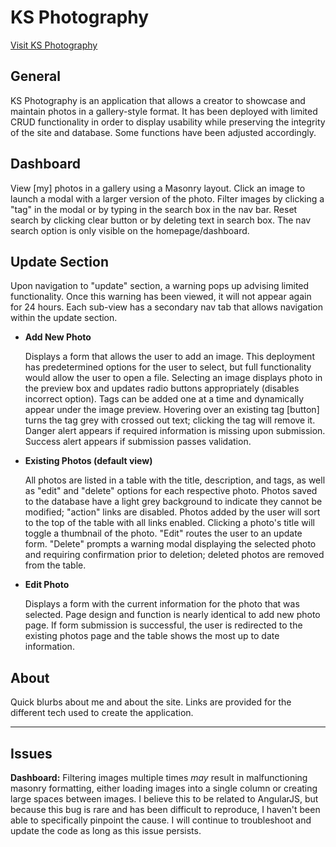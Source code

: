 # KS Photography
[Visit KS Photography](http://www.kyleseem.com/#!/photography/home "www.kyleseem.com/#!/photography/")

General
------
KS Photography is an application that allows a creator to showcase and maintain photos in a gallery-style format.
It has been deployed with limited CRUD functionality in order to display usability while preserving the integrity of the site and database. Some functions have been adjusted accordingly.


Dashboard
------

View [my] photos in a gallery using a Masonry layout.
Click an image to launch a modal with a larger version of the photo.
Filter images by clicking a "tag" in the modal or by typing in the search box in the nav bar.
Reset search by clicking clear button or by deleting text in search box.
The nav search option is only visible on the homepage/dashboard.


Update Section
------
Upon navigation to "update" section, a warning pops up advising limited functionality. Once this warning has been viewed, it will not appear again for 24 hours. Each sub-view has a secondary nav tab that allows navigation within the update section.

* **Add New Photo**

    Displays a form that allows the user to add an image.
    This deployment has predetermined options for the user to select, but full functionality would allow the user to open a file.
    Selecting an image displays photo in the preview box and updates radio buttons appropriately (disables incorrect option).
    Tags can be added one at a time and dynamically appear under the image preview.
    Hovering over an existing tag [button] turns the tag grey with crossed out text; clicking the tag will remove it.
    Danger alert appears if required information is missing upon submission.
    Success alert appears if submission passes validation.

* **Existing Photos (default view)**

    All photos are listed in a table with the title, description, and tags, as well as "edit" and "delete" options for each respective photo.
    Photos saved to the database have a light grey background to indicate they cannot be modified; "action" links are disabled.
    Photos added by the user will sort to the top of the table with all links enabled.
    Clicking a photo's title will toggle a thumbnail of the photo.
    "Edit" routes the user to an update form.
    "Delete" prompts a warning modal displaying the selected photo and requiring confirmation prior to deletion; deleted photos are removed from the table.

* **Edit Photo**

    Displays a form with the current information for the photo that was selected.
    Page design and function is nearly identical to add new photo page.
    If form submission is successful, the user is redirected to the existing photos page and the table shows the most up to date information.


About
------
Quick blurbs about me and about the site.
Links are provided for the different tech used to create the application.

---

Issues
------
**Dashboard:** Filtering images multiple times *may* result in malfunctioning masonry formatting, either loading images into a single column or creating large spaces between images. I believe this to be related to AngularJS, but because this bug is rare and has been difficult to reproduce, I haven't been able to specifically pinpoint the cause. I will continue to troubleshoot and update the code as long as this issue persists.
